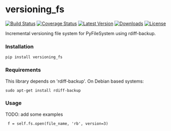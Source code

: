 versioning_fs
=============
[![Build Status](https://travis-ci.org/travcunn/file-versioning.svg?branch=master)](https://travis-ci.org/travcunn/file-versioning)
[![Coverage Status](https://coveralls.io/repos/travcunn/file-versioning/badge.png)](https://coveralls.io/r/travcunn/file-versioning)
[![Latest Version](https://pypip.in/version/versioning_fs/badge.png)](https://pypi.python.org/pypi/versioning_fs/)
[![Downloads](https://pypip.in/download/versioning_fs/badge.png)](https://pypi.python.org/pypi/versioning_fs/)
[![License](https://pypip.in/license/versioning_fs/badge.png)](https://pypi.python.org/pypi/versioning_fs/)

Incremental versioning file system for PyFileSystem using rdiff-backup.


### Installation

    pip install versioning_fs

### Requirements

This library depends on 'rdiff-backup'. On Debian based systems:

    sudo apt-get install rdiff-backup


### Usage
TODO: add some examples

     f = self.fs.open(file_name, 'rb', version=3)
